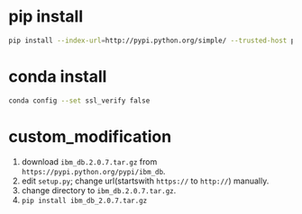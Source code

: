 # pip install
```sh
pip install --index-url=http://pypi.python.org/simple/ --trusted-host pypi.python.org [PackageName]
```

# conda install
```sh
conda config --set ssl_verify false
```

# custom_modification
1. download ```ibm_db.2.0.7.tar.gz``` from ```https://pypi.python.org/pypi/ibm_db```.   
2. edit ```setup.py```; change url(startswith ```https://``` to ```http://```) manually.  
3. change directory to ```ibm_db.2.0.7.tar.gz```.  
4. ```pip install ibm_db_2.0.7.tar.gz``` 
